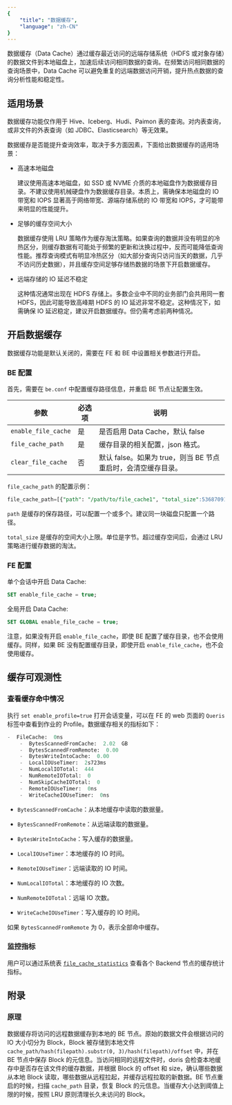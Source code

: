 ```yaml
---
{
    "title": "数据缓存",
    "language": "zh-CN"
}
---
```


<!--
Licensed to the Apache Software Foundation (ASF) under one
or more contributor license agreements.  See the NOTICE file
distributed with this work for additional information
regarding copyright ownership.  The ASF licenses this file
to you under the Apache License, Version 2.0 (the
"License"); you may not use this file except in compliance
with the License.  You may obtain a copy of the License at

  http://www.apache.org/licenses/LICENSE-2.0

Unless required by applicable law or agreed to in writing,
software distributed under the License is distributed on an
"AS IS" BASIS, WITHOUT WARRANTIES OR CONDITIONS OF ANY
KIND, either express or implied.  See the License for the
specific language governing permissions and limitations
under the License.
-->

数据缓存（Data Cache）通过缓存最近访问的远端存储系统（HDFS 或对象存储）的数据文件到本地磁盘上，加速后续访问相同数据的查询。在频繁访问相同数据的查询场景中，Data Cache 可以避免重复的远端数据访问开销，提升热点数据的查询分析性能和稳定性。

## 适用场景

数据缓存功能仅作用于 Hive、Iceberg、Hudi、Paimon 表的查询。对内表查询，或非文件的外表查询（如 JDBC、Elasticsearch）等无效果。

数据缓存是否能提升查询效率，取决于多方面因素，下面给出数据缓存的适用场景：

* 高速本地磁盘

  建议使用高速本地磁盘，如 SSD 或 NVME 介质的本地磁盘作为数据缓存目录。不建议使用机械硬盘作为数据缓存目录。本质上，需确保本地磁盘的 IO 带宽和 IOPS 显著高于网络带宽、源端存储系统的 IO 带宽和 IOPS，才可能带来明显的性能提升。

* 足够的缓存空间大小

  数据缓存使用 LRU 策略作为缓存淘汰策略。如果查询的数据并没有明显的冷热区分，则缓存数据有可能处于频繁的更新和汰换过程中，反而可能降低查询性能。推荐查询模式有明显冷热区分（如大部分查询只访问当天的数据，几乎不访问历史数据），并且缓存空间足够存储热数据的场景下开启数据缓存。

* 远端存储的 IO 延迟不稳定

  这种情况通常出现在 HDFS 存储上。多数企业中不同的业务部门会共用同一套 HDFS，因此可能导致高峰期 HDFS 的 IO 延迟非常不稳定。这种情况下，如需确保 IO 延迟稳定，建议开启数据缓存。但仍需考虑前两种情况。

## 开启数据缓存

数据缓存功能是默认关闭的，需要在 FE 和 BE 中设置相关参数进行开启。

### BE 配置

首先，需要在 `be.conf` 中配置缓存路径信息，并重启 BE 节点让配置生效。

| 参数                  | 必选项 | 说明                                     |
| ------------------- | --- | -------------------------------------- |
| `enable_file_cache` | 是   | 是否启用 Data Cache，默认 false               |
| `file_cache_path`   | 是   | 缓存目录的相关配置，json 格式。                      |
| `clear_file_cache`  | 否   | 默认 false。如果为 true，则当 BE 节点重启时，会清空缓存目录。 |

`file_cache_path` 的配置示例：

```sql
file_cache_path=[{"path": "/path/to/file_cache1", "total_size":53687091200},{"path": "/path/to/file_cache2", "total_size":53687091200},{"path": "/path/to/file_cache3", "total_size":53687091200}]
```

`path` 是缓存的保存路径，可以配置一个或多个。建议同一块磁盘只配置一个路径。

`total_size` 是缓存的空间大小上限。单位是字节。超过缓存空间后，会通过 LRU 策略进行缓存数据的淘汰。

### FE 配置

单个会话中开启 Data Cache:

```sql
SET enable_file_cache = true;
```

全局开启 Data Cache:

```sql
SET GLOBAL enable_file_cache = true;
```

注意，如果没有开启 `enable_file_cache`，即使 BE 配置了缓存目录，也不会使用缓存。同样，如果 BE 没有配置缓存目录，即使开启 `enable_file_cache`，也不会使用缓存。

## 缓存可观测性

### 查看缓存命中情况

执行 `set enable_profile=true` 打开会话变量，可以在 FE 的 web 页面的 `Queris` 标签中查看到作业的 Profile。数据缓存相关的指标如下：

```sql
-  FileCache:  0ns
    -  BytesScannedFromCache:  2.02  GB
    -  BytesScannedFromRemote:  0.00  
    -  BytesWriteIntoCache:  0.00  
    -  LocalIOUseTimer:  2s723ms
    -  NumLocalIOTotal:  444
    -  NumRemoteIOTotal:  0
    -  NumSkipCacheIOTotal:  0
    -  RemoteIOUseTimer:  0ns
    -  WriteCacheIOUseTimer:  0ns
```

* `BytesScannedFromCache`：从本地缓存中读取的数据量。

* `BytesScannedFromRemote`：从远端读取的数据量。

* `BytesWriteIntoCache`：写入缓存的数据量。

* `LocalIOUseTimer`：本地缓存的 IO 时间。

* `RemoteIOUseTimer`：远端读取的 IO 时间。

* `NumLocalIOTotal`：本地缓存的 IO 次数。

* `NumRemoteIOTotal`：远端 IO 次数。

* `WriteCacheIOUseTimer`：写入缓存的 IO 时间。

如果 `BytesScannedFromRemote` 为 0，表示全部命中缓存。

### 监控指标

用户可以通过系统表 [`file_cache_statistics`](../admin-manual/system-tables/information_schema/file_cache_statistics) 查看各个 Backend 节点的缓存统计指标。

## 附录

### 原理

数据缓存将访问的远程数据缓存到本地的 BE 节点。原始的数据文件会根据访问的 IO 大小切分为 Block，Block 被存储到本地文件 `cache_path/hash(filepath).substr(0, 3)/hash(filepath)/offset` 中，并在 BE 节点中保存 Block 的元信息。当访问相同的远程文件时，doris 会检查本地缓存中是否存在该文件的缓存数据，并根据 Block 的 offset 和 size，确认哪些数据从本地 Block 读取，哪些数据从远程拉起，并缓存远程拉取的新数据。BE 节点重启的时候，扫描 `cache_path` 目录，恢复 Block 的元信息。当缓存大小达到阈值上限的时候，按照 LRU 原则清理长久未访问的 Block。
